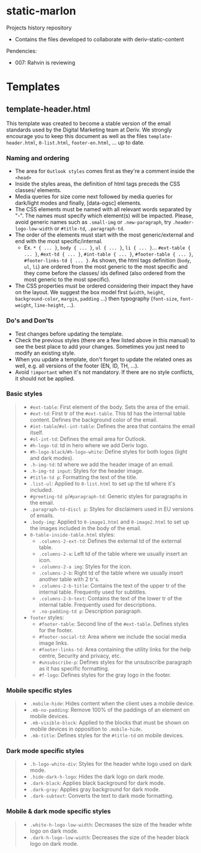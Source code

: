 # static-marlon

Projects history repository
- Contains the files developed to collaborate with deriv-static-content

Pendencies:
- 007: Rahvin is reviewing
  
# Templates
## template-header.html
This template was created to become a stable version of the email standards used by the Digital Marketing team at Deriv. We strongly encourage you to keep this document as well as the files `template-header.html`, `0-list.html`, `footer-en.html`, ... up to date.
### Naming and ordering
- The area for `Outlook styles` comes first as they're a comment inside the `<head>`
- Inside the styles areas, the definition of html tags preceds the CSS classes/ elements.
- Media queries for size come next followed by media queries for dark/light modes and finally, [data-ogsc] elements.
- The CSS elements must be named with all relevant words separated by "-". The names must specify which element(s) will be impacted. Please, avoid generic names such as `.small-img` or `.new-paragraph`, try `.header-logo-low-width` or `#title-td`, `.paragraph-td`.
- The order of the elements must start with the most generic/external and end with the most specific/internal.
  - Ex. `* { ... }`, `body { ... }`, `ul { ... }`, `li { ... }`... `#ext-table { ... }`, `#ext-td { ... }`, `#int-table { ... }`, `#footer-table { ... }`, `#footer-links-td { ... }`. As shown, the html tags definition (`body`, `ul`, `li`) are ordered from the most generic to the most specific and they come before the classes/ ids defined (also ordered from the most generic to the most specific).
- The CSS properties must be ordered considering their impact they have on the layout. We suggest the box model first (`width`, `height`, `background-color`, `margin`, `padding` ...) then typography (`font-size`, `font-weight`, `line-height`, ...).
### Do's and Don'ts
 - Test changes before updating the template.
 - Check the previous styles (there are a few listed above in this manual) to see the best place to add your changes. Sometimes you just need to modify an existing style.
 - When you update a template, don't forget to update the related ones as well, e.g. all versions of the footer (EN, ID, TH, ...).
 - Avoid `!important` when it's not mandatory. If there are no style conflicts, it should not be applied.
 ### Basic styles
> - `#ext-table`: First element of the body. Sets the area of the email.
> - `#ext-td`: First tr of the `#ext-table`. This td has the internal table content. Defines the background color of the email.
> - `#int-table`/`#ol-int-table`: Defines the area that contains the email itself.
> - `#ol-int-td`: Defines the email area for Outlook.
> - `#h-logo-td`: td in hero where we add Deriv logo.
> - `#h-logo-black`/`#h-logo-white`: Define styles for both logos (light and dark modes).
> - `.h-img-td`: td where we add the header image of an email.
> - `.h-img-td input`: Styles for the header image.
> - `#title-td p`: Formatting the text of the title.
> - `.list-ul`: Applied to `0-list.html` to set up the td where it's included.
> - `#greeting-td p`/`#paragraph-td`: Generic styles for paragraphs in the email.
> - `.paragraph-td-discl p`: Styles for disclaimers used in EU versions of emails.
> - `.body-img`: Applied to `0-image1.html` and `0-image2.html` to set up the images included in the body of the email.
> - `0-table-inside-table.html` styles:
>   - `.columns-2-ext-td`: Defines the external td of the external table.
>   - `.columns-2-a`: Left td of the table where we usually insert an icon.
>   - `.columns-2-a img`: Styles for the icon.
>   - `.columns-2-b`: Right td of the table where we usually insert another table with 2 tr's.
>   - `.columns-2-b-title`: Contains the text of the upper tr of the internal table. Frequently used for subtitles.
>   - `.columns-2-b-text`: Contains the text of the lower tr of the internal table. Frequently used for descriptions.
>   - `.no-padding-td p`: Description paragraph.
> - `footer` styles:
>   - `#footer-table`: Second line of the `#ext-table`. Defines styles for the footer.
>   - `#footer-social-td`: Area where we include the social media image links.
>   - `#footer-links-td`: Area containing the utility links for the help centre, Security and privacy, etc.
>   - `#unsubscribe-p`: Defines styles for the unsubscribe paragraph as it has specific formatting.
>   - `#f-logo`: Defines styles for the gray logo in the footer.
### Mobile specific styles
> - `.mobile-hide`: Hides content when the client uses a mobile device.
> - `.mb-no-padding`: Remove 100% of the paddings of an element on mobile devices.
> - `.mb-visible-block`: Applied to the blocks that must be shown on mobile devices in opposition to `.mobile-hide`.
> - `.mb-title`: Defines styles for the `#title-td` on mobile devices.
### Dark mode specific styles
> - `.h-logo-white-div`: Styles for the header white logo used on dark mode.
> - `.hide-dark-h-logo`: Hides the dark logo on dark mode.
> - `.dark-black`: Applies black background for dark mode.
> - `.dark-gray`: Applies gray background for dark mode.
> - `.dark-subtext`: Converts the text to dark mode formatting.
### Mobile & dark mode specific styles
> - `.white-h-logo-low-width`: Decreases the size of the header white logo on dark mode.
> - `.dark-h-logo-low-width`: Decreases the size of the header black logo on dark mode.
